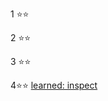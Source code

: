 1 ⭐⭐

2 ⭐⭐

3 ⭐⭐

4⭐⭐ [learned: inspect](https://github.com/michaelPYhsieh/adventofcode2020/blob/f049c542d74ecea3079dcdee66a11d489902fdf4/Day%204:%20Passport%20Processing.py#L35)
